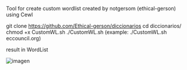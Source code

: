 Tool for create custom wordlist created by notgersom (ethical-gerson) using Cewl

git clone https://github.com/Ethical-gerson/diccionarios
cd diccionarios/
chmod +x CustomWL.sh
./CustomWL.sh <url> (example: ./CustomWL.sh eccouncil.org)


result in WordList

![imagen](https://user-images.githubusercontent.com/43458665/222768928-9c8d9e9d-8650-47b1-93ac-8e7774538459.png)
